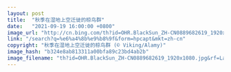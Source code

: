 ```yaml
---
layout: post
title:  "秋季在湿地上空迁徙的椋鸟群"
date:   "2021-09-19 16:00:00 +0800"
image_url: "http://cn.bing.com/th?id=OHR.BlackSun_ZH-CN0889682619_1920x1080.jpg&rf=LaDigue_1920x1080.jpg&pid=hp"
link: "/search?q=%e6%a4%8b%e9%b8%9f&form=hpcapt&mkt=zh-cn"
copyright: "秋季在湿地上空迁徙的椋鸟群 (© Viking/Alamy)"
image_hash: "b324e8ab813311a00bfa89c23bd4ab2b"
image_filename: "th?id=OHR.BlackSun_ZH-CN0889682619_1920x1080.jpg&rf=LaDigue_1920x1080.jpg&pid=hp"
---
```

